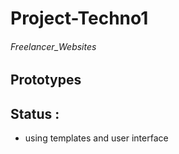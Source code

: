 # Project-Techno1
###### Freelancer_Websites
## Prototypes
## Status :
* using templates and user interface 
